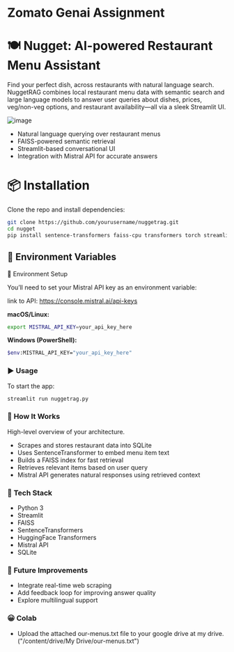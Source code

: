 # Zomato Genai Assignment

# 🍽️ Nugget: AI-powered Restaurant Menu Assistant
Find your perfect dish, across restaurants with natural language search.
NuggetRAG combines local restaurant menu data with semantic search and large language models to answer user queries about dishes, prices, veg/non-veg options, and restaurant availability—all via a sleek Streamlit UI.

![image](https://github.com/user-attachments/assets/83534246-4386-4ce7-8274-8110dcc924fa)

- Natural language querying over restaurant menus
- FAISS-powered semantic retrieval
- Streamlit-based conversational UI
- Integration with Mistral API for accurate answers

# 📦 Installation

Clone the repo and install dependencies:

```bash
git clone https://github.com/yourusername/nuggetrag.git
cd nugget
pip install sentence-transformers faiss-cpu transformers torch streamlit
```


## 🔑 **Environment Variables**
 🔐 Environment Setup

You’ll need to set your Mistral API key as an environment variable:

link to API: https://console.mistral.ai/api-keys

**macOS/Linux:**
```bash
export MISTRAL_API_KEY=your_api_key_here
```
**Windows (PowerShell):**
```bash
$env:MISTRAL_API_KEY="your_api_key_here"
```

### ▶️ **Usage**

To start the app:
```bash
streamlit run nuggetrag.py
```
### 🧠 **How It Works**
High-level overview of your architecture.

- ⁠Scrapes and stores restaurant data into SQLite
- ⁠Uses SentenceTransformer to embed menu item text
- ⁠Builds a FAISS index for fast retrieval
- Retrieves relevant items based on user query
- Mistral API generates natural responses using retrieved context

### 🧩 **Tech Stack**
- Python 3
- Streamlit
- FAISS
- SentenceTransformers
- HuggingFace Transformers
- Mistral API
- SQLite

### 🧪 **Future Improvements**
- Integrate real-time web scraping
- Add feedback loop for improving answer quality
- Explore multilingual support

### 😀 **Colab**
- Upload the attached our-menus.txt file to your google drive at my drive. ("/content/drive/My Drive/our-menus.txt")




